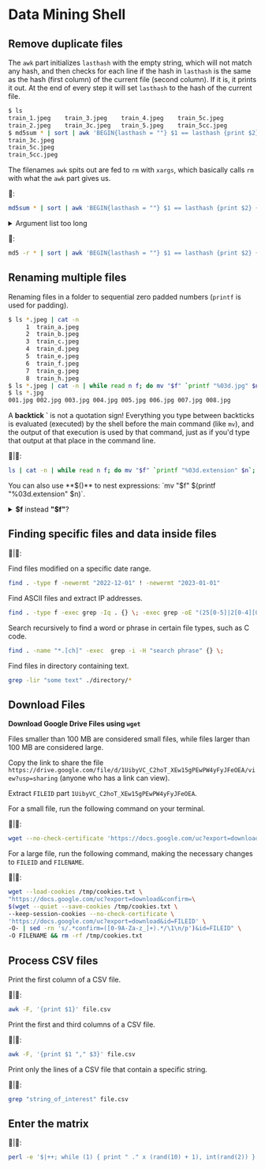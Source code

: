 # Data Mining Shell

## Remove duplicate files

The `awk` part initializes `lasthash` with the empty string, which will not match any hash, and then checks for each line if the hash in `lasthash` is the same as the hash (first column) of the current file (second column). 
If it is, it prints it out. At the end of every step it will set `lasthash` to the hash of the current file.

```bash
$ ls
train_1.jpeg	train_3.jpeg	train_4.jpeg	train_5c.jpeg
train_2.jpeg	train_3c.jpeg	train_5.jpeg	train_5cc.jpeg
$ md5sum * | sort | awk 'BEGIN{lasthash = ""} $1 == lasthash {print $2} {lasthash = $1}'
train_3c.jpeg
train_5c.jpeg
train_5cc.jpeg
```

The filenames `awk` spits out are fed to `rm` with `xargs`, which basically calls `rm` with what the `awk` part gives us.

🐧:
```bash
md5sum * | sort | awk 'BEGIN{lasthash = ""} $1 == lasthash {print $2} {lasthash = $1}' | xargs rm
```

<details>
  <summary>Argument list too long</summary>
  
  #### Colab Issue
  
  It's a kernel limitation on the size of the command line argument. This is a system issue, related to `execve` and `ARG_MAX` constant.
  Basically, the expansion produce a command (with its parameters) that exceeds the `ARG_MAX` limit.
  You can use a `for` loop instead, or the `find -exec` solution, which is much faster than a `for` loop.
  
  ```bash
  find . -name "*.jpeg" -print0 | xargs -0 md5sum | sort | awk 'BEGIN{lasthash = ""} $1 == lasthash {print $2} {lasthash = $1}' | xargs rm
  ```
  
  As noted above, the `for` loop approach is slower but more maintainable because it can adapt to more complex scenarios.
</details>

🍏:
```bash
md5 -r * | sort | awk 'BEGIN{lasthash = ""} $1 == lasthash {print $2} {lasthash = $1}' | xargs rm
```

## Renaming multiple files

Renaming files in a folder to sequential zero padded numbers (`printf` is used for padding).

```bash
$ ls *.jpeg | cat -n
     1	train_a.jpeg
     2	train_b.jpeg
     3	train_c.jpeg
     4	train_d.jpeg
     5	train_e.jpeg
     6	train_f.jpeg
     7	train_g.jpeg
     8	train_h.jpeg
$ ls *.jpeg | cat -n | while read n f; do mv "$f" `printf "%03d.jpg" $n`; done
$ ls *.jpg
001.jpg	002.jpg	003.jpg	004.jpg	005.jpg	006.jpg	007.jpg	008.jpg
```

A **backtick \`** is not a quotation sign! Everything you type between backticks is evaluated (executed) by the shell before the main command (like `mv`), and the output of that execution is used by that command, just as if you'd type that output at that place in the command line.

🐧|🍏:
```bash
ls | cat -n | while read n f; do mv "$f" `printf "%03d.extension" $n`; done
```

You can also use **$()** to nest expressions: `mv "$f" $(printf "%03d.extension" $n)`.

<details>
  <summary><b>$f</b> instead <b>"$f"</b>?</summary>
  
  **$f** instead of **"$f"** fails when filename contains spaces!
  
  The main difference is that the quoted version is not subject to field splitting by the shell.
  With double quotes the outcome of the command expansion would be fed as one parameter to the source command.
  Without quotes it would be broken up into multiple parameters, depending on the value of `IFS` (internal field separator) which contains space, `TAB` and newline by default.
  If the directory name does not contain such spaces then field splitting does not occur.
  
  As a rule of thumb, it is best to use double quotes with command substitutions and variable expansions.
</details>

## Finding specific files and data inside files

🐧|🍏:

Find files modified on a specific date range.

```bash
find . -type f -newermt "2022-12-01" ! -newermt "2023-01-01"
```

Find ASCII files and extract IP addresses.

```bash
find . -type f -exec grep -Iq . {} \; -exec grep -oE "(25[0-5]|2[0-4][0-9]|[01]?[0-9][0-9]?)\.(25[0-5]|2[0-4][0-9]|[01]?[0-9][0-9]?)\.(25[0-5]|2[0-4][0-9]|[01]?[0-9][0-9]?)\.(25[0-5]|2[0-4][0-9]|[01]?[0-9][0-9]?)" {} /dev/null \;
```

Search recursively to find a word or phrase in certain file types, such as C code.

```bash
find . -name "*.[ch]" -exec  grep -i -H "search phrase" {} \;
```

Find files in directory containing text.

```bash
grep -lir "some text" ./directory/*
```

## Download Files

**Download Google Drive Files using `wget`**

Files smaller than 100 MB are considered small files, while files larger than 100 MB are considered large.

Copy the link to share the file `https://drive.google.com/file/d/1UibyVC_C2hoT_XEw15gPEwPW4yFyJFeOEA/view?usp=sharing` (anyone who has a link can view).

Extract `FILEID` part `1UibyVC_C2hoT_XEw15gPEwPW4yFyJFeOEA`.

For a small file, run the following command on your terminal.

🐧|🍏:
```bash
wget --no-check-certificate 'https://docs.google.com/uc?export=download&id=FILEID' -O FILENAME
```

For a large file, run the following command, making the necessary changes to `FILEID` and `FILENAME`.

🐧|🍏:
```bash
wget --load-cookies /tmp/cookies.txt \
"https://docs.google.com/uc?export=download&confirm=\
$(wget --quiet --save-cookies /tmp/cookies.txt \
--keep-session-cookies --no-check-certificate \
'https://docs.google.com/uc?export=download&id=FILEID' \
-O- | sed -rn 's/.*confirm=([0-9A-Za-z_]+).*/\1\n/p')&id=FILEID" \
-O FILENAME && rm -rf /tmp/cookies.txt
```

## Process CSV files

Print the first column of a CSV file.

🐧|🍏:
```bash
awk -F, '{print $1}' file.csv
```

Print the first and third columns of a CSV file.

🐧|🍏:
```bash
awk -F, '{print $1 "," $3}' file.csv
```

Print only the lines of a CSV file that contain a specific string.

🐧|🍏:
```bash
grep "string_of_interest" file.csv
```

## Enter the matrix

🐧|🍏:
```bash
perl -e '$|++; while (1) { print " ." x (rand(10) + 1), int(rand(2)) }'
```
